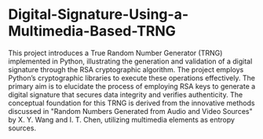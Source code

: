 # Digital-Signature-Using-a-Multimedia-Based-TRNG

This project introduces a True Random Number Generator (TRNG) implemented in Python, illustrating the generation and validation of a digital signature through the RSA cryptographic algorithm. The project employs Python’s cryptographic libraries to execute these operations effectively. The primary aim is to elucidate the process of employing RSA keys to generate a digital signature that secures data integrity and verifies authenticity.
The conceptual foundation for this TRNG is derived from the innovative methods discussed in "Random Numbers Generated from Audio and Video Sources" by X. Y. Wang and I. T. Chen, utilizing multimedia elements as entropy sources.
